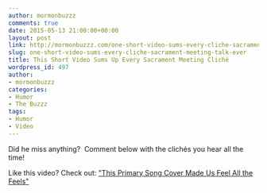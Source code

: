 ```yaml
---
author: mormonbuzzz
comments: true
date: 2015-05-13 21:00:00+00:00
layout: post
link: http://mormonbuzzz.com/one-short-video-sums-every-cliche-sacrament-meeting-talk-ever/
slug: one-short-video-sums-every-cliche-sacrament-meeting-talk-ever
title: This Short Video Sums Up Every Sacrament Meeting Cliché
wordpress_id: 497
author:
- mormonbuzzz
categories:
- Humor
- The Buzzz
tags:
- Humor
- Video
---
```




Did he miss anything?  Comment below with the clichés you hear all the time!

Like this video? Check out: ["This Primary Song Cover Made Us Feel All the Feels"](http://mormonbuzzz.com/the-most-amazing-cover-of-a-primary-song-youll-ever-hear/)
